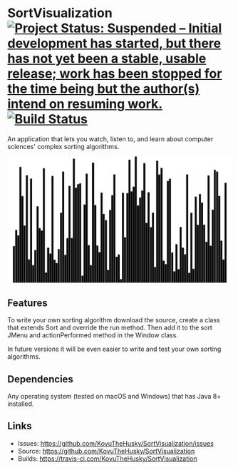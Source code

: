 # SortVisualization [![Project Status: Suspended – Initial development has started, but there has not yet been a stable, usable release; work has been stopped for the time being but the author(s) intend on resuming work.](https://www.repostatus.org/badges/latest/suspended.svg)](https://www.repostatus.org/#suspended) [![Build Status](https://travis-ci.com/KovuTheHusky/SortVisualization.svg?branch=master)](https://travis-ci.com/KovuTheHusky/SortVisualization)

An application that lets you watch, listen to, and learn about computer sciences' complex sorting algorithms.

[![](preview.gif)](#)

## Features

To write your own sorting algorithm download the source, create a class that extends Sort and override the run method. Then add it to the sort JMenu and actionPerformed method in the Window class.

In future versions it will be even easier to write and test your own sorting algorithms.

## Dependencies

Any operating system (tested on macOS and Windows) that has Java 8+ installed.

## Links

* Issues: <https://github.com/KovuTheHusky/SortVisualization/issues>
* Source: <https://github.com/KovuTheHusky/SortVisualization>
* Builds: <https://travis-ci.com/KovuTheHusky/SortVisualization>
